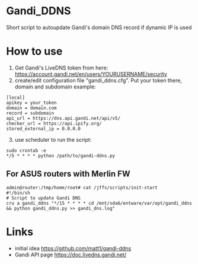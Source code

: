 # Gandi_DDNS
Short script to autoupdate Gandi's domain DNS record if dynamic IP is used

# How to use
1. Get Gandi's LiveDNS token from here:
https://account.gandi.net/en/users/YOURUSERNAME/security
2. create/edit configuration file "gandi_ddns.cfg". Put your token there, domain and subdomain
  example:
```
[local]
apikey = your_token
domain = domain.com
record = subdomain
api_url = https://dns.api.gandi.net/api/v5/
checker_url = https://api.ipify.org/
stored_external_ip = 0.0.0.0
```
3. use scheduler to run the script:
```
sudo crontab -e
*/5 * * * * python /path/to/gandi-ddns.py
```

## For ASUS routers with Merlin FW
```
admin@router:/tmp/home/root# cat /jffs/scripts/init-start
#!/bin/sh
# Script to update Gandi DNS
cru a gandi_ddns "*/15 * * * * cd /mnt/sda6/entware/var/opt/gandi_ddns && python gandi_ddns.py >> gandi_dns.log"
```
 # Links
 * initial idea https://github.com/matt1/gandi-ddns
 * Gandi API page https://doc.livedns.gandi.net/

